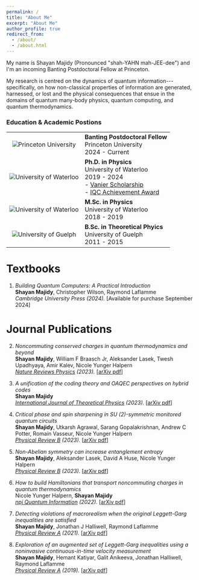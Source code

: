 ```yaml
---
permalink: /
title: "About Me"
excerpt: "About Me"
author_profile: true
redirect_from: 
  - /about/
  - /about.html
---
```


My name is Shayan Majidy (Pronounced "shah-YAHN mah-JEE-dee") and I'm an incoming Banting Postdoctoral Fellow at Princeton. 

My research is centred on the dynamics of quantum information---specifically, on how non-classical properties of information are generated, harnessed, or lost and the physical consequences that ensue in the domains of quantum many-body physics, quantum computing, and quantum thermodynamics. 

### Education & Academic Postions
| | |
| :---: | --- |
| ![Princeton University](https://media.licdn.com/dms/image/C4E0BAQE4zTC5PJAKSA/company-logo_100_100/0/1630648147093/princeton_university_logo?e=1716422400&v=beta&t=EB4jh-hEzvyNcPpVYXRZgNSSWJm8kIkvx8CCTEvnn7M) | **Banting Postdoctoral Fellow**<br>Princeton University<br>2024 - Current |
| ![University of Waterloo](https://media.licdn.com/dms/image/C560BAQFI41Ly6leq7Q/company-logo_100_100/0/1631385538719?e=1716422400&v=beta&t=x9SrFvCxNJwPuk3ExYeZJeqrvIZCJ6KB9psq8kyMYL0) | **Ph.D. in Physics**<br>University of Waterloo<br>2019 - 2024<br>- [Vanier Scholarship](https://vanier.gc.ca/en/home-accueil.html)<br>- [IQC Achievement Award](https://uwaterloo.ca/institute-for-quantum-computing/research/awards/student-award-recipients#IQCAWARDS) |
| ![University of Waterloo](https://media.licdn.com/dms/image/C560BAQFI41Ly6leq7Q/company-logo_100_100/0/1631385538719?e=1716422400&v=beta&t=x9SrFvCxNJwPuk3ExYeZJeqrvIZCJ6KB9psq8kyMYL0) | **M.Sc. in Physics**<br>University of Waterloo<br>2018 - 2019<br>
| ![University of Guelph](https://media.licdn.com/dms/image/C560BAQGlCnbiLNr8YQ/company-logo_100_100/0/1656971795144/university_of_guelph_logo?e=1716422400&v=beta&t=Un4FnyPo6AFXSqj9lN-KvueF2ATZSbYl1MnKauiUNgo) | **B.Sc. in Theoretical Phyics**<br>University of Guelph<br>2011 - 2015 |


Textbooks
======  
1.  _Building Quantum Computers: A Practical Introduction_ <br>
**Shayan Majidy**, Christopher Wilson, Raymond Laflamme<br>
*Cambridge University Press (2024).* [Available for purchase September 2024]

Journal Publications
======
2. _Noncommuting conserved charges in quantum thermodynamics and beyond_ <br>
**Shayan Majidy**, William F Braasch Jr, Aleksander Lasek, Twesh Upadhyaya, Amir Kalev, Nicole Yunger Halpern<br>
*[Nature Reviews Physics](https://www.nature.com/articles/s42254-023-00641-9) (2023).* [<a href="https://arxiv.org/pdf/2306.00054.pdf" target="_blank">arXiv pdf</a>]

1. _A unification of the coding theory and OAQEC perspectives on hybrid codes_ <br>
**Shayan Majidy**<br>
*[International Journal of Theoretical Physics](https://link.springer.com/article/10.1007/s10773-023-05439-0) (2023).* [<a href="https://arxiv.org/pdf/1806.03702.pdf" target="_blank">arXiv pdf</a>]

1. _Critical phase and spin sharpening in SU (2)-symmetric monitored quantum circuits_ <br>
**Shayan Majidy**, Utkarsh Agrawal, Sarang Gopalakrishnan, Andrew C Potter, Romain Vasseur, Nicole Yunger Halpern<br>
*[Physical Review B](https://journals.aps.org/prb/abstract/10.1103/PhysRevB.108.054307) (2023).* [<a href="https://arxiv.org/pdf/2305.13356.pdf" target="_blank">arXiv pdf</a>]

1. _Non-Abelian symmetry can increase entanglement entropy_ <br>
**Shayan Majidy**, Aleksander Lasek, David A Huse, Nicole Yunger Halpern <br>
*[Physical Review B](https://journals.aps.org/prb/abstract/10.1103/PhysRevB.107.045102) (2023).* [<a href="https://arxiv.org/pdf/2209.14303.pdf" target="_blank">arXiv pdf</a>]

1. _How to build Hamiltonians that transport noncommuting charges in quantum thermodynamics_ <br>
Nicole Yunger Halpern, **Shayan Majidy** <br>
*[npj Quantum Information](https://www.nature.com/articles/s41534-022-00516-4) (2022).* [<a href="https://arxiv.org/pdf/2103.14041.pdf" target="_blank">arXiv pdf</a>]

1. _Detecting violations of macrorealism when the original Leggett-Garg inequalities are satisfied_ <br>
**Shayan Majidy**, Jonathan J Halliwell, Raymond Laflamme<br>
*[Physical Review A](https://journals.aps.org/pra/abstract/10.1103/PhysRevA.103.062212) (2021).* [<a href="https://arxiv.org/pdf/2101.12266.pdf" target="_blank">arXiv pdf</a>]

1. _Exploration of an augmented set of Leggett-Garg inequalities using a noninvasive continuous-in-time velocity measurement_ <br>
**Shayan Majidy**, Hemant Katiyar, Galit Anikeeva, Jonathan Halliwell, Raymond Laflamme<br>
*[Physical Review A](https://journals.aps.org/pra/abstract/10.1103/PhysRevA.100.042325) (2019).* [<a href="https://arxiv.org/abs/1907.05489" target="_blank">arXiv pdf</a>]


